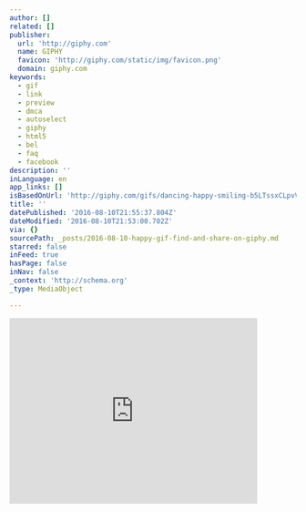 ```yaml
---
author: []
related: []
publisher:
  url: 'http://giphy.com'
  name: GIPHY
  favicon: 'http://giphy.com/static/img/favicon.png'
  domain: giphy.com
keywords:
  - gif
  - link
  - preview
  - dmca
  - autoselect
  - giphy
  - html5
  - bel
  - faq
  - facebook
description: ''
inLanguage: en
app_links: []
isBasedOnUrl: 'http://giphy.com/gifs/dancing-happy-smiling-b5LTssxCLpvVe'
title: ''
datePublished: '2016-08-10T21:55:37.804Z'
dateModified: '2016-08-10T21:53:00.702Z'
via: {}
sourcePath: _posts/2016-08-10-happy-gif-find-and-share-on-giphy.md
starred: false
inFeed: true
hasPage: false
inNav: false
_context: 'http://schema.org'
_type: MediaObject

---
```

<iframe src="http://cdn.embedly.com/widgets/media.html?src=https%3A%2F%2Fgiphy.com%2Fembed%2Fb5LTssxCLpvVe%2Ftwitter%2Fiframe&amp;src_secure=1&amp;url=http%3A%2F%2Fgiphy.com%2Fgifs%2Fdancing-happy-smiling-b5LTssxCLpvVe&amp;image=https%3A%2F%2Fmedia.giphy.com%2Fmedia%2Fb5LTssxCLpvVe%2Fgiphy.gif&amp;key=b7d04c9b404c499eba89ee7072e1c4f7&amp;type=text%2Fhtml&amp;schema=giphy" width="435" height="326" scrolling="no" frameborder="0" allowfullscreen="" style=""></iframe>